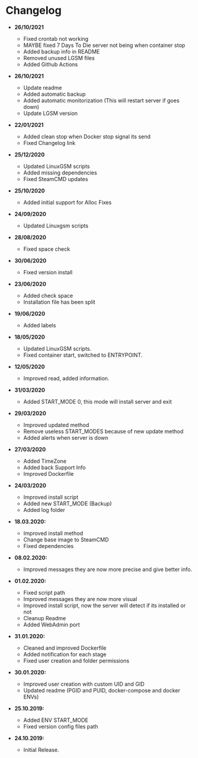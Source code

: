 # Changelog
* **26/10/2021**
  * Fixed crontab not working
  * MAYBE fixed 7 Days To Die server not being when container stop
  * Added backup info in README
  * Removed unused LGSM files
  * Added Github Actions

* **26/10/2021**
  * Update readme
  * Added automatic backup
  * Added automatic monitorization (This will restart server if goes down)
  * Update LGSM version

* **22/01/2021**
  * Added clean stop when Docker stop signal its send
  * Fixed Changelog link
  
* **25/12/2020**
  * Updated LinuxGSM scripts
  * Added missing dependencies
  * Fixed SteamCMD updates

* **25/10/2020**
  * Added initial support for Alloc Fixes

* **24/09/2020**
  * Updated Linuxgsm scripts

* **28/08/2020**
  * Fixed space check

* **30/06/2020**
  * Fixed version install

* **23/06/2020**
  * Added check space
  * Installation file has been split

* **19/06/2020**
  * Added labels

* **18/05/2020**
  * Updated LinuxGSM scripts.
  * Fixed container start, switched to ENTRYPOINT.

* **12/05/2020**
  * Improved read, added information.

* **31/03/2020**
  * Added START_MODE 0, this mode will install server and exit

* **29/03/2020**
  * Improved updated method
  * Remove useless START_MODES because of new update method
  * Added alerts when server is down

* **27/03/2020**
  * Added TimeZone
  * Added back Support Info
  * Improved Dockerfile

* **24/03/2020**
  * Improved install script
  * Added new START_MODE (Backup)
  * Added log folder

* **18.03.2020:**
  * Improved install method
  * Change base image to SteamCMD
  * Fixed dependencies

* **08.02.2020:**
  * Improved messages they are now more precise and give better info.

* **01.02.2020:**
  * Fixed script path
  * Improved messages they are now more visual
  * Improved install script, now the server will detect if its installed or not
  * Cleanup Readme
  * Added WebAdmin port

* **31.01.2020:**
  * Cleaned and improved Dockerfile
  * Added notification for each stage
  * Fixed user creation and folder permissions

* **30.01.2020:**
  * Improved user creation with custom UID and GID
  * Updated readme (PGID and PUID, docker-compose and docker ENVs)

* **25.10.2019:**
  * Added ENV START_MODE
  * Fixed version config files path

* **24.10.2019:**
  * Initial Release.
